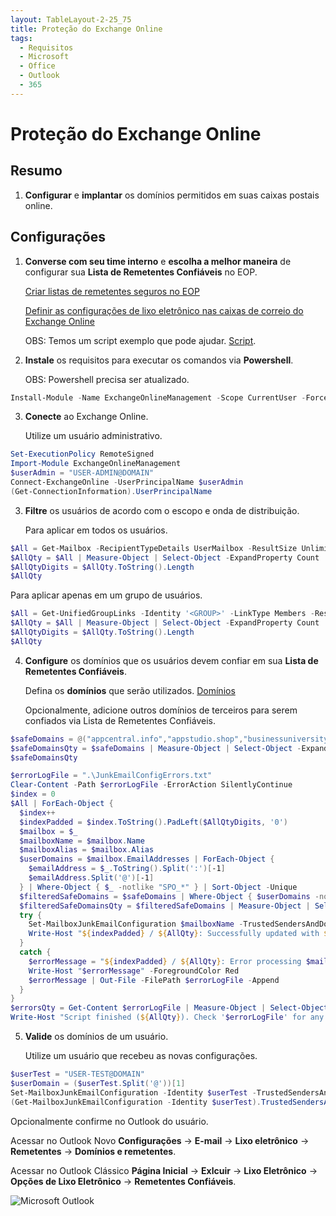 ```yaml
---
layout: TableLayout-2-25_75
title: Proteção do Exchange Online
tags:
  - Requisitos
  - Microsoft
  - Office
  - Outlook
  - 365
---
```


# Proteção do Exchange Online

## Resumo

1. **Configurar** e **implantar** os domínios permitidos em suas caixas postais online.

## Configurações

1. **Converse com seu time interno** e **escolha a melhor maneira** de configurar sua **Lista de Remetentes Confiáveis** no EOP.

   [Criar listas de remetentes seguros no EOP](https://docs.microsoft.com/pt-br/microsoft-365/security/office-365-security/create-safe-sender-lists-in-office-365?view=o365-worldwide)

   [Definir as configurações de lixo eletrônico nas caixas de correio do Exchange Online](https://docs.microsoft.com/pt-br/microsoft-365/security/office-365-security/configure-junk-email-settings-on-exo-mailboxes?view=o365-worldwide)

   OBS: Temos um script exemplo que pode ajudar. [Script](https://cdn.phishx.io/test/safesenders.txt).

2. **Instale** os requisitos para executar os comandos via **Powershell**.

   OBS: Powershell precisa ser atualizado.

```powershell
Install-Module -Name ExchangeOnlineManagement -Scope CurrentUser -Force -AllowClobber -AcceptLicense
```

3. **Conecte** ao Exchange Online.

   Utilize um usuário administrativo.

```powershell
Set-ExecutionPolicy RemoteSigned
Import-Module ExchangeOnlineManagement
$userAdmin = "USER-ADMIN@DOMAIN"
Connect-ExchangeOnline -UserPrincipalName $userAdmin
(Get-ConnectionInformation).UserPrincipalName
```

3. **Filtre** os usuários de acordo com o escopo e onda de distribuição.

   Para aplicar em todos os usuários.

```powershell
$All = Get-Mailbox -RecipientTypeDetails UserMailbox -ResultSize Unlimited
$AllQty = $All | Measure-Object | Select-Object -ExpandProperty Count
$AllQtyDigits = $AllQty.ToString().Length
$AllQty
```

Para aplicar apenas em um grupo de usuários.

```powershell
$All = Get-UnifiedGroupLinks -Identity '<GROUP>' -LinkType Members -ResultSize Unlimited
$AllQty = $All | Measure-Object | Select-Object -ExpandProperty Count
$AllQtyDigits = $AllQty.ToString().Length
$AllQty
```

4. **Configure** os domínios que os usuários devem confiar em sua **Lista de Remetentes Confiáveis**.

   Defina os **domínios** que serão utilizados. [Domínios](../domains.html#separada-por-espacos)

   Opcionalmente, adicione outros domínios de terceiros para serem confiados via Lista de Remetentes Confiáveis.

```powershell
$safeDomains = @("appcentral.info","appstudio.shop","businessuniversity.tech","cloudacademy.live","cloudconnect.cfd","dealsnews.club","deviceguard.pro","digitaleducation.digital","festivalnews.online","infoportal.live","linkdata.live","mailvault.site","marketonline.one","microlearning.academy","peoplex.io","phishing.com.br","phishx.com","phishx.com.br","phishx.io","privacynow.click","proopportunity.one","securedevice.site","securetech.lat","securityapp.cloud","smartdevice.live","technews.rest","trainingportal.me","varejoonline.club","webportal.one")
$safeDomainsQty = $safeDomains | Measure-Object | Select-Object -ExpandProperty Count
$safeDomainsQty

$errorLogFile = ".\JunkEmailConfigErrors.txt"
Clear-Content -Path $errorLogFile -ErrorAction SilentlyContinue
$index = 0
$All | ForEach-Object {
  $index++
  $indexPadded = $index.ToString().PadLeft($AllQtyDigits, '0')
  $mailbox = $_
  $mailboxName = $mailbox.Name
  $mailboxAlias = $mailbox.Alias
  $userDomains = $mailbox.EmailAddresses | ForEach-Object {
    $emailAddress = $_.ToString().Split(':')[-1]
    $emailAddress.Split('@')[-1]
  } | Where-Object { $_ -notlike "SPO_*" } | Sort-Object -Unique
  $filteredSafeDomains = $safeDomains | Where-Object { $userDomains -notcontains $_ }
  $filteredSafeDomainsQty = $filteredSafeDomains | Measure-Object | Select-Object -ExpandProperty Count
  try {
    Set-MailboxJunkEmailConfiguration $mailboxName -TrustedSendersAndDomains @{Add=$filteredSafeDomains} -ErrorAction Stop
    Write-Host "${indexPadded} / ${AllQty}: Successfully updated with ${filteredSafeDomainsQty} domains in junk email configuration for ${mailboxAlias}."
  }
  catch {
    $errorMessage = "${indexPadded} / ${AllQty}: Error processing $mailboxAlias (Domain: $userDomains): $($_.Exception.Message)"
    Write-Host "$errorMessage" -ForegroundColor Red
    $errorMessage | Out-File -FilePath $errorLogFile -Append
  }
}
$errorsQty = Get-Content $errorLogFile | Measure-Object | Select-Object -ExpandProperty Count
Write-Host "Script finished (${AllQty}). Check '$errorLogFile' for any errors (${errorsQty})."
```

5. **Valide** os domínios de um usuário.

   Utilize um usuário que recebeu as novas configurações.

```powershell
$userTest = "USER-TEST@DOMAIN"
$userDomain = ($userTest.Split('@'))[1]
Set-MailboxJunkEmailConfiguration -Identity $userTest -TrustedSendersAndDomains @{Add=$userDomain}
(Get-MailboxJunkEmailConfiguration -Identity $userTest).TrustedSendersAndDomains | ConvertTo-Json
```

Opcionalmente confirme no Outlook do usuário.

Acessar no Outlook Novo **Configurações** -> **E-mail** -> **Lixo eletrônico** -> **Remetentes** -> **Domínios e remetentes**.

Acessar no Outlook Clássico **Página Inicial** -> **Exlcuir** -> **Lixo Eletrônico** -> **Opções de Lixo Eletrônico** -> **Remetentes Confiáveis**.

![Microsoft Outlook](https://cdn.phishx.io/phishx-docs/images/phishx_settings_docs_safe_senders_list_03.jpg)
